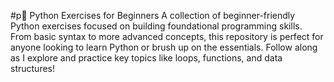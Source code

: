 #p📝 Python Exercises for Beginners
A collection of beginner-friendly Python exercises focused on building foundational programming skills. From basic syntax to more advanced concepts, this repository is perfect for anyone looking to learn Python or brush up on the essentials. Follow along as I explore and practice key topics like loops, functions, and data structures!
